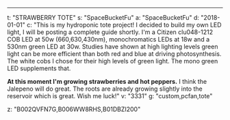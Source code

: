 ---
t: "STRAWBERRY TOTE"
s: "SpaceBucketFu"
a: "SpaceBucketFu"
d: "2018-01-01"
c: "This is my hydroponic tote project! I decided to build my own LED light, I will be posting a complete guide shortly. I'm a Citizen clu048-1212 COB LED at 50w (660,630,430nm), monochromatics LEDs at 18w and a 530nm green LED at 30w. Studies have shown at high lighting levels green light can be more efficient than both red and blue at driving photosynthesis. The white cobs I chose for their high levels of green light. The mono green LED supplements that.

<strong>At this moment I'm growing strawberries and hot peppers.</strong> I think the Jalepeno will do great. The roots are already growing slightly into the reservoir which is great. Wish me luck!"
v: "3331"
g: "custom,pcfan,tote"

z: "B002QVFN7G,B006WW8RHS,B01DBZI200"
